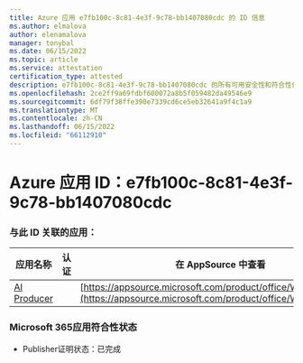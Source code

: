 ```yaml
---
title: Azure 应用 e7fb100c-8c81-4e3f-9c78-bb1407080cdc 的 ID 信息
ms.author: elmalova
author: elenamalova
manager: tonybal
ms.date: 06/15/2022
ms.topic: article
ms.service: attestation
certification_type: attested
description: e7fb100c-8c81-4e3f-9c78-bb1407080cdc 的所有可用安全性和符合性信息。
ms.openlocfilehash: 2ce2ff9a69fdbf600072a8b5f059482da49546e9
ms.sourcegitcommit: 6df79f38ffe390e7339cd6ce5eb32641a9f4c1a9
ms.translationtype: MT
ms.contentlocale: zh-CN
ms.lasthandoff: 06/15/2022
ms.locfileid: "66112910"
---
```

# <a name="azure-app-id-e7fb100c-8c81-4e3f-9c78-bb1407080cdc"></a>Azure 应用 ID：e7fb100c-8c81-4e3f-9c78-bb1407080cdc


### <a name="apps-associated-with-this-id"></a>与此 ID 关联的应用：
| **应用名称** | **认证** | **在 AppSource 中查看** |
|--------------|---------------|-----------------------|
| [AI Producer](../forward/WA200003883.md) |  | [https://appsource.microsoft.com/product/office/WA200003883](https://appsource.microsoft.com/product/office/WA200003883) |

### <a name="microsoft-365-app-compliance-status"></a>Microsoft 365应用符合性状态
- Publisher证明状态：已完成
